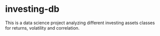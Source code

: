 # investing-db
This is a data science project analyzing different investing assets classes for returns, volatility and correlation.
